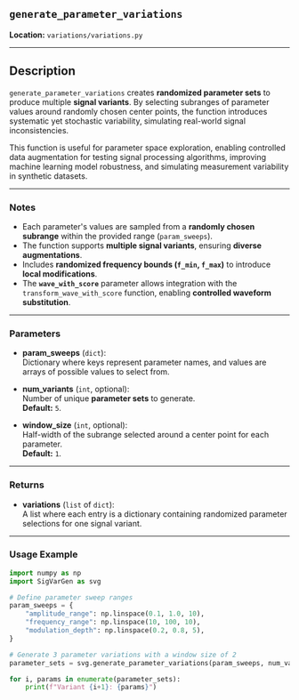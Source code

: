 ## **`generate_parameter_variations`**

**Location:** `variations/variations.py`

---

## **Description**
`generate_parameter_variations` creates **randomized parameter sets** to produce multiple **signal variants**. By selecting subranges of parameter values around randomly chosen center points, the function introduces systematic yet stochastic variability, simulating real-world signal inconsistencies.

This function is useful for parameter space exploration, enabling controlled data augmentation for testing signal processing algorithms, improving machine learning model robustness, and simulating measurement variability in synthetic datasets.

---

### **Notes**
- Each parameter's values are sampled from a **randomly chosen subrange** within the provided range (`param_sweeps`).
- The function supports **multiple signal variants**, ensuring **diverse augmentations**.
- Includes **randomized frequency bounds (`f_min`, `f_max`)** to introduce **local modifications**.
- The **`wave_with_score`** parameter allows integration with the `transform_wave_with_score` function, enabling **controlled waveform substitution**.

---

### **Parameters**

- **param_sweeps** (`dict`):  
  Dictionary where keys represent parameter names, and values are arrays of possible values to select from.

- **num_variants** (`int`, optional):  
  Number of unique **parameter sets** to generate.  
  **Default:** `5`.

- **window_size** (`int`, optional):  
  Half-width of the subrange selected around a center point for each parameter.  
  **Default:** `1`.

---

### **Returns**

- **variations** (`list` of `dict`):  
  A list where each entry is a dictionary containing randomized parameter selections for one signal variant.

---

### **Usage Example**
```python
import numpy as np
import SigVarGen as svg

# Define parameter sweep ranges
param_sweeps = {
    "amplitude_range": np.linspace(0.1, 1.0, 10),
    "frequency_range": np.linspace(10, 100, 10),
    "modulation_depth": np.linspace(0.2, 0.8, 5),
}

# Generate 3 parameter variations with a window size of 2
parameter_sets = svg.generate_parameter_variations(param_sweeps, num_variants=3, window_size=2)

for i, params in enumerate(parameter_sets):
    print(f"Variant {i+1}: {params}")
```
